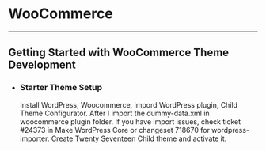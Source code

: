 <h1>WooCommerce</h1>
<hr>
<h2>Getting Started with WooCommerce Theme Development</h2>
<ul>
    <li>
        <h3>Starter Theme Setup</h3>
        <p>Install WordPress, Woocommerce, impord WordPress plugin, Child Theme Configurator. After I import the dummy-data.xml in woocommerce plugin folder. If you have import issues, check ticket #24373 in Make WordPress Core or changeset 718670 for wordpress-importer. Create Twenty Seventeen Child theme and activate it.</p>
    </li>
</ul>

